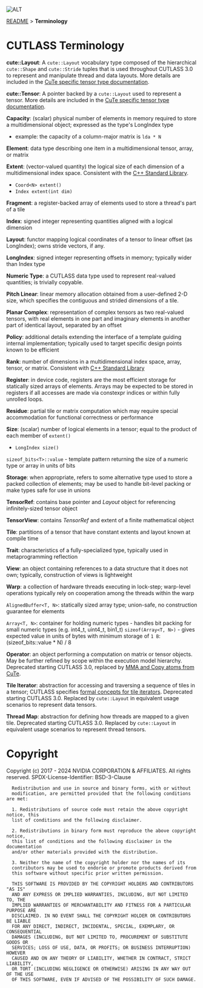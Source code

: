 ![ALT](../images/gemm-hierarchy-with-epilogue-no-labels.png "CUTLASS Terminology")

[README](../../README.md#documentation) > **Terminology**

# CUTLASS Terminology

**cute::Layout**: A `cute::Layout` vocabulary type composed of the hierarchical `cute::Shape` and `cute::Stride`
tuples that is used throughout CUTLASS 3.0 to represent and manipulate thread and data layouts. More details are included in the [CuTe specific tensor type documentation](/media/docs/cute/03_tensor.md).

**cute::Tensor**: A pointer backed by a `cute::Layout` used to represent a tensor. More details are included in the [CuTe specific tensor type documentation](/media/docs/cute/03_tensor.md).

**Capacity**: (scalar) physical number of elements in memory required to store a multidimensional object; expressed as the type's LongIndex type
  - example: the capacity of a column-major matrix is `lda * N`

**Element**: data type describing one item in a multidimensional tensor, array, or matrix

**Extent**: (vector-valued quantity) the logical size of each dimension of a multidimensional index space. Consistent with the [C++ Standard Library](https://en.cppreference.com/w/cpp/types/extent).
  - `Coord<N> extent()`
  - `Index extent(int dim)`

**Fragment**: a register-backed array of elements used to store a thread's part of a tile

**Index**: signed integer representing quantities aligned with a logical dimension

**Layout**: functor mapping logical coordinates of a tensor to linear offset (as LongIndex); owns stride vectors, if any. 

**LongIndex**: signed integer representing offsets in memory; typically wider than Index type

**Numeric Type**: a CUTLASS data type used to represent real-valued quantities; is trivially copyable.

**Pitch Linear**: linear memory allocation obtained from a user-defined 2-D size, which specifies the 
contiguous and strided dimensions of a tile. 

**Planar Complex**: representation of complex tensors as two real-valued tensors, with real elements in one part and imaginary elements in another part of identical layout, separated by an offset

**Policy**: additional details extending the interface of a template guiding internal implementation; 
  typically used to target specific design points known to be efficient

**Rank**: number of dimensions in a multidimensional index space, array, tensor, or matrix. Consistent with 
  [C++ Standard Library](https://en.cppreference.com/w/cpp/types/rank)

**Register**: in device code, registers are the most efficient storage for statically sized arrays of elements.
  Arrays may be expected to be stored in registers if all accesses are made via constexpr indices or within
  fully unrolled loops.

**Residue**: partial tile or matrix computation which may require special accommodation for functional correctness or performance

**Size**: (scalar) number of logical elements in a tensor; equal to the product of each member of `extent()`
  - `LongIndex size()`

`sizeof_bits<T>::value` - template pattern returning the size of a numeric type or array in units of bits

**Storage**: when appropriate, refers to some alternative type used to store a packed collection of elements; 
  may be used to handle bit-level packing or make types safe for use in unions

**TensorRef**: contains base pointer and _Layout_ object for referencing infinitely-sized tensor object

**TensorView**: contains _TensorRef_ and extent of a finite mathematical object

**Tile**: partitions of a tensor that have constant extents and layout known at compile time

**Trait**: characteristics of a fully-specialized type, typically used in metaprogramming reflection

**View**: an object containing references to a data structure that it does not own; typically, construction of views is lightweight

**Warp**: a collection of hardware threads executing in lock-step; warp-level operations typically rely on cooperation among the threads within the warp

`AlignedBuffer<T, N>`: statically sized array type; union-safe, no construction guarantee for elements

`Array<T, N>`: container for holding numeric types - handles bit packing for small numeric types (e.g. int4_t, uint4_t, bin1_t)
  `sizeof(Array<T, N>)` - gives expected value in units of bytes with minimum storage of `1 B`: (sizeof_bits<T>::value * N) / 8

**Operator**: an object performing a computation on matrix or tensor objects. May be further refined by scope within the execution model hierarchy. Deprecated starting CUTLASS 3.0,
replaced by [MMA and Copy atoms from CuTe](/media/docs/cute/0t_mma_atom.md).

**Tile Iterator**: abstraction for accessing and traversing a sequence of tiles in a tensor; CUTLASS specifies 
  [formal concepts for tile iterators](tile_iterator_concept.md). Deprecated starting CUTLASS 3.0.
  Replaced by `cute::Layout` in equivalent usage scenarios to represent data tensors.

**Thread Map**: abstraction for defining how threads are mapped to a given tile. Deprecated starting CUTLASS 3.0.
  Replaced by `cute::Layout` in equivalent usage scenarios to represent thread tensors.

# Copyright

Copyright (c) 2017 - 2024 NVIDIA CORPORATION & AFFILIATES. All rights reserved.
SPDX-License-Identifier: BSD-3-Clause

```
  Redistribution and use in source and binary forms, with or without
  modification, are permitted provided that the following conditions are met:

  1. Redistributions of source code must retain the above copyright notice, this
  list of conditions and the following disclaimer.

  2. Redistributions in binary form must reproduce the above copyright notice,
  this list of conditions and the following disclaimer in the documentation
  and/or other materials provided with the distribution.

  3. Neither the name of the copyright holder nor the names of its
  contributors may be used to endorse or promote products derived from
  this software without specific prior written permission.

  THIS SOFTWARE IS PROVIDED BY THE COPYRIGHT HOLDERS AND CONTRIBUTORS "AS IS"
  AND ANY EXPRESS OR IMPLIED WARRANTIES, INCLUDING, BUT NOT LIMITED TO, THE
  IMPLIED WARRANTIES OF MERCHANTABILITY AND FITNESS FOR A PARTICULAR PURPOSE ARE
  DISCLAIMED. IN NO EVENT SHALL THE COPYRIGHT HOLDER OR CONTRIBUTORS BE LIABLE
  FOR ANY DIRECT, INDIRECT, INCIDENTAL, SPECIAL, EXEMPLARY, OR CONSEQUENTIAL
  DAMAGES (INCLUDING, BUT NOT LIMITED TO, PROCUREMENT OF SUBSTITUTE GOODS OR
  SERVICES; LOSS OF USE, DATA, OR PROFITS; OR BUSINESS INTERRUPTION) HOWEVER
  CAUSED AND ON ANY THEORY OF LIABILITY, WHETHER IN CONTRACT, STRICT LIABILITY,
  OR TORT (INCLUDING NEGLIGENCE OR OTHERWISE) ARISING IN ANY WAY OUT OF THE USE
  OF THIS SOFTWARE, EVEN IF ADVISED OF THE POSSIBILITY OF SUCH DAMAGE.
```
